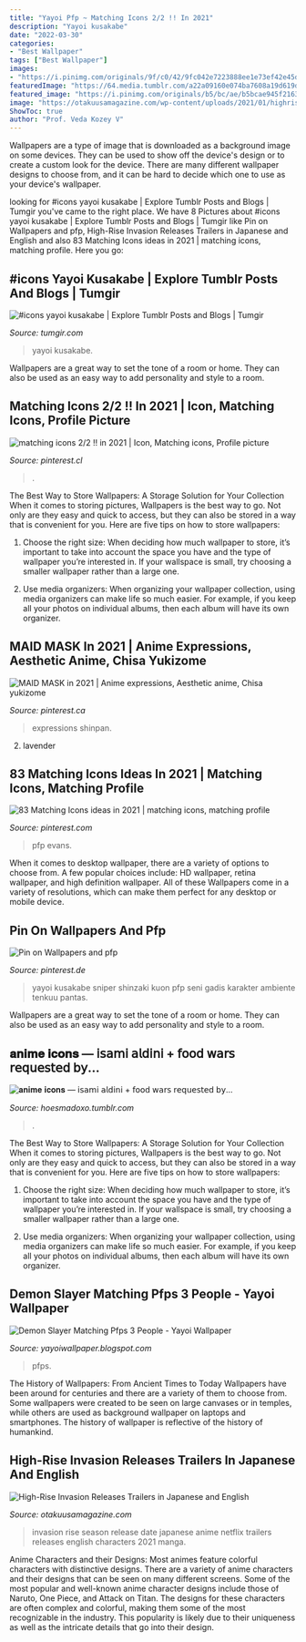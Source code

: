 ```yaml
---
title: "Yayoi Pfp ~ Matching Icons 2/2 !! In 2021"
description: "Yayoi kusakabe"
date: "2022-03-30"
categories:
- "Best Wallpaper"
tags: ["Best Wallpaper"]
images:
- "https://i.pinimg.com/originals/9f/c0/42/9fc042e7223888ee1e73ef42e45def27.jpg"
featuredImage: "https://64.media.tumblr.com/a22a09160e074ba7608a19d619ddeac4/fd805190b18bc27e-35/s640x960/f7c173a8504da33ed361a5b6d90807dd8cc3b28b.jpg"
featured_image: "https://i.pinimg.com/originals/b5/bc/ae/b5bcae945f216349edc40792e6c8471a.jpg"
image: "https://otakuusamagazine.com/wp-content/uploads/2021/01/highriseinvasion.png"
ShowToc: true
author: "Prof. Veda Kozey V"
---
```



Wallpapers are a type of image that is downloaded as a background image on some devices. They can be used to show off the device's design or to create a custom look for the device. There are many different wallpaper designs to choose from, and it can be hard to decide which one to use as your device's wallpaper.

	

		
looking for #icons yayoi kusakabe | Explore Tumblr Posts and Blogs | Tumgir you've came to the right place. We have 8 Pictures about #icons yayoi kusakabe | Explore Tumblr Posts and Blogs | Tumgir like Pin on Wallpapers and pfp, High-Rise Invasion Releases Trailers in Japanese and English and also 83 Matching Icons ideas in 2021 | matching icons, matching profile. Here you go:
		
    
## #icons Yayoi Kusakabe | Explore Tumblr Posts And Blogs | Tumgir

<img loading=lazy src="https://64.media.tumblr.com/a22a09160e074ba7608a19d619ddeac4/fd805190b18bc27e-35/s640x960/f7c173a8504da33ed361a5b6d90807dd8cc3b28b.jpg" onerror="this.onerror=null;this.src='https://tse3.mm.bing.net/th?id=OIP.AZ3LVsyJ5yYFDIQ442b9IgHaBo&amp;pid=15.1';" alt="#icons yayoi kusakabe | Explore Tumblr Posts and Blogs | Tumgir">

_Source: tumgir.com_

>yayoi kusakabe. 

	

Wallpapers are a great way to set the tone of a room or home. They can also be used as an easy way to add personality and style to a room.

    
## Matching Icons 2/2 !! In 2021 | Icon, Matching Icons, Profile Picture

<img loading=lazy src="https://i.pinimg.com/originals/9f/c0/42/9fc042e7223888ee1e73ef42e45def27.jpg" onerror="this.onerror=null;this.src='https://tse3.mm.bing.net/th?id=OIP.LUyTZb6k0ulXbzNn0aBsegHaHa&amp;pid=15.1';" alt="matching icons 2/2 !! in 2021 | Icon, Matching icons, Profile picture">

_Source: pinterest.cl_

>. 

	

The Best Way to Store Wallpapers: A Storage Solution for Your Collection
When it comes to storing pictures, Wallpapers is the best way to go. Not only are they easy and quick to access, but they can also be stored in a way that is convenient for you. Here are five tips on how to store wallpapers:
1) Choose the right size: When deciding how much wallpaper to store, it’s important to take into account the space you have and the type of wallpaper you’re interested in. If your wallspace is small, try choosing a smaller wallpaper rather than a large one.

2) Use media organizers: When organizing your wallpaper collection, using media organizers can make life so much easier. For example, if you keep all your photos on individual albums, then each album will have its own organizer.

    
## MAID MASK In 2021 | Anime Expressions, Aesthetic Anime, Chisa Yukizome

<img loading=lazy src="https://i.pinimg.com/736x/63/76/ea/6376eaaf27be038e9cc9b10c79634c73.jpg" onerror="this.onerror=null;this.src='https://tse2.mm.bing.net/th?id=OIP.bmXgP-RZFSMwJu6tlycn9AHaHa&amp;pid=15.1';" alt="MAID MASK in 2021 | Anime expressions, Aesthetic anime, Chisa yukizome">

_Source: pinterest.ca_

>expressions shinpan. 

	

2. lavender 

    
## 83 Matching Icons Ideas In 2021 | Matching Icons, Matching Profile

<img loading=lazy src="https://i.pinimg.com/236x/38/da/73/38da7303ed9e74ae49f6daf7564b2afb.jpg" onerror="this.onerror=null;this.src='https://tse3.mm.bing.net/th?id=OIP.M5uNYxH_xnN-FnJM59L7SQAAAA&amp;pid=15.1';" alt="83 Matching Icons ideas in 2021 | matching icons, matching profile">

_Source: pinterest.com_

>pfp evans. 

	

When it comes to desktop wallpaper, there are a variety of options to choose from. A few popular choices include: HD wallpaper, retina wallpaper, and high definition wallpaper. All of these Wallpapers come in a variety of resolutions, which can make them perfect for any desktop or mobile device. 

    
## Pin On Wallpapers And Pfp

<img loading=lazy src="https://i.pinimg.com/originals/b5/bc/ae/b5bcae945f216349edc40792e6c8471a.jpg" onerror="this.onerror=null;this.src='https://tse4.mm.bing.net/th?id=OIP.JZbK6G1RMHwlZw8hCUpwkQHaHa&amp;pid=15.1';" alt="Pin on Wallpapers and pfp">

_Source: pinterest.de_

>yayoi kusakabe sniper shinzaki kuon pfp seni gadis karakter ambiente tenkuu pantas. 

	

Wallpapers are a great way to set the tone of a room or home. They can also be used as an easy way to add personality and style to a room.

    
## 𝐚𝐧𝐢𝐦𝐞 𝐢𝐜𝐨𝐧𝐬 — 𝗂𝗌𝖺𝗆𝗂 𝖺𝗅𝖽𝗂𝗇𝗂 + 𝖿𝗈𝗈𝖽 𝗐𝖺𝗋𝗌 𝗋𝖾𝗊𝗎𝖾𝗌𝗍𝖾𝖽 𝖻𝗒...

<img loading=lazy src="https://64.media.tumblr.com/9f8b9f4df973f544e8542e2a82d3306e/427bd83797966321-d3/s1280x1920/243657961b7b5b28b850078be0926b46ff18dee2.png" onerror="this.onerror=null;this.src='https://tse1.mm.bing.net/th?id=OIP.fgUy3wQwUfRFMRqa8FewKQHaHa&amp;pid=15.1';" alt="𝐚𝐧𝐢𝐦𝐞 𝐢𝐜𝐨𝐧𝐬 — 𝗂𝗌𝖺𝗆𝗂 𝖺𝗅𝖽𝗂𝗇𝗂 + 𝖿𝗈𝗈𝖽 𝗐𝖺𝗋𝗌 𝗋𝖾𝗊𝗎𝖾𝗌𝗍𝖾𝖽 𝖻𝗒...">

_Source: hoesmadoxo.tumblr.com_

>. 

	

The Best Way to Store Wallpapers: A Storage Solution for Your Collection
When it comes to storing pictures, Wallpapers is the best way to go. Not only are they easy and quick to access, but they can also be stored in a way that is convenient for you. Here are five tips on how to store wallpapers:
1) Choose the right size: When deciding how much wallpaper to store, it’s important to take into account the space you have and the type of wallpaper you’re interested in. If your wallspace is small, try choosing a smaller wallpaper rather than a large one.

2) Use media organizers: When organizing your wallpaper collection, using media organizers can make life so much easier. For example, if you keep all your photos on individual albums, then each album will have its own organizer.

    
## Demon Slayer Matching Pfps 3 People - Yayoi Wallpaper

<img loading=lazy src="https://64.media.tumblr.com/6d864f01c9240ce7efa5ddc9e372f642/a3780e9eeda9c98d-b5/s640x960/76b652df9c67bab99866c5cfc04f60eba548c576.png" onerror="this.onerror=null;this.src='https://tse3.mm.bing.net/th?id=OIP.zCOu41zaDHZelIA4xZh9eQHaHa&amp;pid=15.1';" alt="Demon Slayer Matching Pfps 3 People - Yayoi Wallpaper">

_Source: yayoiwallpaper.blogspot.com_

>pfps. 

	

The History of Wallpapers: From Ancient Times to Today
Wallpapers have been around for centuries and there are a variety of them to choose from. Some wallpapers were created to be seen on large canvases or in temples, while others are used as background wallpaper on laptops and smartphones. The history of wallpaper is reflective of the history of humankind.

    
## High-Rise Invasion Releases Trailers In Japanese And English

<img loading=lazy src="https://otakuusamagazine.com/wp-content/uploads/2021/01/highriseinvasion.png" onerror="this.onerror=null;this.src='https://tse1.mm.bing.net/th?id=OIP.9Pa73ICoSH5zAKxFanqbkwHaEK&amp;pid=15.1';" alt="High-Rise Invasion Releases Trailers in Japanese and English">

_Source: otakuusamagazine.com_

>invasion rise season release date japanese anime netflix trailers releases english characters 2021 manga. 

	

Anime Characters and their Designs: Most animes feature colorful characters with distinctive designs.
There are a variety of anime characters and their designs that can be seen on many different screens. Some of the most popular and well-known anime character designs include those of Naruto, One Piece, and Attack on Titan. The designs for these characters are often complex and colorful, making them some of the most recognizable in the industry. This popularity is likely due to their uniqueness as well as the intricate details that go into their design.

